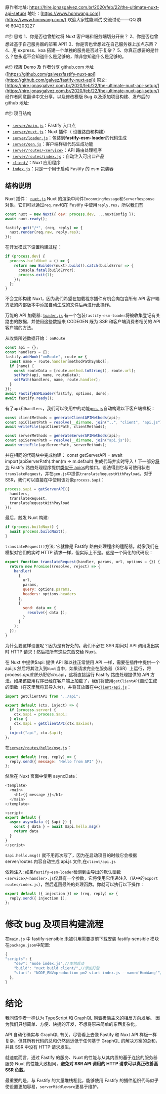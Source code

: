 原作者地址: https://hire.jonasgalvez.com.br/2020/feb/22/the-ultimate-nuxt-api-setup/
地址：[https://www.homwang.com](https://www.homwang.com/) 欢迎大家性能测试
交流讨论——QQ 群号:604203227

#📦 思考
1、你是否也曾想过将 Nuxt 客户端和服务端切分开来？
2、你是否也曾想过基于自己服务器的部署 API?
3、你是否也曾想过在自己服务器上加点东西？
4、用 express、koa 搭建一个单独的服务是否过于复杂？
5、你真正想要的是什么？您永远不会知道什么是足够的，除非您知道什么是足够的。

#📦 模版 Demo 及 作者分享
github.com 地址([https://github.com/galvez/fastify-nuxt-api](https://github.com/galvez/fastify-nuxt-api))
原文: [https://hire.jonasgalvez.com.br/2020/feb/22/the-ultimate-nuxt-api-setup/](https://hire.jonasgalvez.com.br/2020/feb/22/the-ultimate-nuxt-api-setup/)
经作者同意翻译中文分享，以及修改模版 Bug 以及添加项目构建、发布后的 github 地址:

#📦 项目结构

- [`server/main.js`](https://github.com/galvez/fastify-nuxt-api/blob/master/server/main.js)：Fastify 入口点
- [`server/nuxt.js`](https://github.com/galvez/fastify-nuxt-api/blob/master/server/nuxt.js)：Nuxt 插件（​​ 设置路由和构建）
- [`server/loader.js`](https://github.com/galvez/fastify-nuxt-api/blob/master/server/loader.js)：包装到**fastify-esm-loader**的代码生成
- [`server/gen.js`](https://github.com/galvez/fastify-nuxt-api/blob/master/server/gen.js)：客户端样板代码生成功能
- [`server/routes/<service>`](https://github.com/galvez/fastify-nuxt-api/tree/master/server/routes)：API 路由处理程序
- [`server/routes/index.js`](https://github.com/galvez/fastify-nuxt-api/blob/master/server/routes/index.js)：自动注入可出口产品
- [`client/`](https://github.com/galvez/fastify-nuxt-api/tree/master/client)：Nuxt 应用程序
- [`index.js`](https://github.com/galvez/fastify-nuxt-api/blob/master/index.js)：只是一个用于启动 Fastify 的 esm 包装器

## 结构说明

Nuxt 插件：
[`nuxt.js`](https://github.com/galvez/fastify-nuxt-api/blob/master/server/nuxt.js)
Nuxt 的渲染中间件`IncommingMessage`和`ServerResponse`  对象，它们可以通过`req.raw`和在 Fastify 中使用`reply.res`，所以[我们有](https://github.com/galvez/fastify-nuxt-api/blob/master/server/nuxt.js)

```js
const nuxt = new Nuxt({ dev: process.dev, ...nuxtConfig });
await nuxt.ready();

fastify.get("/*", (req, reply) => {
  nuxt.render(req.raw, reply.res);
});
```

在开发模式下设置构建过程：

```js
if (process.dev) {
  process.buildNuxt = () => {
    return new Builder(nuxt).build().catch(buildError => {
      consola.fatal(buildError);
      process.exit(1);
    });
  };
}
```

不会立即构建 Nuxt，因为我们希望在加载程序插件有机会向包含所有 API 客户端方法的内部版本中添加自动生成的文件后再进行此操作。

万能的 API 加载器:
[`loader.js`](https://github.com/galvez/fastify-nuxt-api/blob/master/server/loader.js)
有一个包装`fastify-esm-loader`将被收集登记有关路由的数据，并使用这些数据来 CODEGEN 既为 SSR 和客户端消费者相关的 API 客户端的方法。

从收集所述数据开始：
`onRoute`

```js
const api = {};
const handlers = {};
fastify.addHook("onRoute", route => {
  const name = route.handler[methodPathSymbol];
  if (name) {
    const routeData = [route.method.toString(), route.url];
    setPath(api, name, routeData);
    setPath(handlers, name, route.handler);
  }
});
await FastifyESMLoader(fastify, options, done);
await fastify.ready();
```

有了`api`和`handlers`，我们可以使用中的功能[`gen.js`](https://github.com/galvez/fastify-nuxt-api/blob/master/server/gen.js)自动构建以下客户端样板：

```js
const clientMethods = generateClientAPIMethods(api);
const apiClientPath = resolve(__dirname, join("..", "client", "api.js"));
await writeFile(apiClientPath, clientMethods);

const serverMethods = generateServerAPIMethods(api);
const apiServerPath = resolve(__dirname, join("api.js"));
await writeFile(apiServerPath, serverMethods);
```

并在相同的代码块中完成构建：
const getServerAPI = await import(apiServerPath).then(m => m.default)
生成代码并实时导入！下一部分[将为](https://github.com/axios/axios) Fastify 路由处理程序提供[类似于 axios](https://github.com/axios/axios)的接口。设法得到它与可使用状态`translateRequest`，并在`gen.js`中提供`translateRequestWithPayload`。对于 SSR，我们可以直接在中使用该对象`process.$api`：

```js
process.$api = getServerAPI({
  handlers,
  translateRequest,
  translateRequestWithPayload
});
```

最后，触发 Nuxt 构建:

```js
if (process.buildNuxt) {
  await process.buildNuxt();
}
```

`translateRequest()`方法:
它就像是 Fastify 路由处理程序的适配器，就像我们在模拟对它们的实时 HTTP 请求一样，但实际上不是。这是一个简化的代码段：

```js
export function translateRequest(handler, params, url, options = {}) {
  return new Promise((resolve, reject) => {
    handler(
      {
        url,
        params,
        query: options.params,
        headers: options.headers
      },
      {
        send: data => {
          resolve({ data });
        }
      }
    );
  });
}
```

为什么要这样设置呢？因为是有好处的。我们不必在 SSR 期间对 API 调用发出实时 HTTP 请求！然后把所有这些东西交给 Nuxt。

在 Nuxt 中提供\$api:
提供 API 和以往正常使用 API 一样，需要在插件中提供一个 api.js 然后将其注入到`Nuxt`当中，如果请求完全在服务器（SSR）上运行，将 process.$api直接分配给ctx.$api，这将直接运行 Fastify 路由处理提供的 API 方法。如果该应用程序已经在客户端上加载了，我们将使用`getClientAPI`自动生成的函数（在这里我将其导入为），并将其放置在中[`client/api.js`](https://github.com/galvez/fastify-nuxt-api/blob/master/client/api.js)：

```js
import getClientAPI from "../api";

export default (ctx, inject) => {
  if (process.server) {
    ctx.$api = process.$api;
  } else {
    ctx.$api = getClientAPI(ctx.$axios);
  }
  inject("api", ctx.$api);
};
```

在[`server/routes/hello/msg.js`](https://github.com/galvez/fastify-nuxt-api/blob/master/server/routes/hello/msg.js)：

```js
export default (req, reply) => {
  reply.send({ message: "Hello from API" });
};
```

然后在 Nuxt 页面中使用 asyncData：

```js
<template>
  <main>
    <h1>{​{ message }}</h1>
  </main>
</template>

<script>
export default {
  async asyncData ({ $api }) {
    const { data } = await $api.hello.msg()
    return data
  }
}
</script>
```

`$api.hello.msg()` 就不用再次写了，因为在启动项目的时候它会根据 server/routes 内容自动生成 api.js 文件,在`client/api.js`

依赖注入:
如果`fastify-esm-loader`检测到由导出的默认函数`<service>/<handler>.js`仅具有一个参数，它将使用它传递注入（从中的`export routes/index.js`），然后返回最终的处理函数。你就可以执行以下操作：

```js
export default ({ injection }) => (req, reply) => {
  reply.send({ injection });
};
```

# 修改 bug 及项目构建流程

在`main.js` 中 fastify-sensible 未被引用需要提前下载安装 fastify-sensible 模块
在`package.json`中配置:

```js
{
"scripts": {
    "dev": "node index.js",//本地启动
    "build": "nuxt build client/",//添加打包
    "start": "NODE_ENV=production pm2 start index.js --name='HomWang'"//添加pm2进程守护
  },
}
```

# 结论

我同该作者一样认为 TypeScript 和 GraphQL 朝着极简主义的相反方向发展。
因为我们只想简单、方便、快捷的开发，不想将原来简单的东西复杂化。

API 自动化确实与 GraphQL 有关，尽管看上去像 Fastify 和 Nuxt API 样板一样复杂，但其所有代码的总和仍然远远低于任何基于 GraphQL 的解决方案的总和，并且 SSR 中没有 HTTP 请求发生。

就速度而言，通过 Fastify 的服务、Nuxt 的性能与从其内置的基于连接的服务器服务 Nuxt 的性能大致相同，**避免对 SSR API 调用的 HTTP 请求可以真正改善高 SSR 负载**。

最重要的是，与 Fastify 的大量堆栈相比，能够使用 Fastify 的插件组织代码似乎使设置更加容易，`serverMiddleware`更易于维护。
